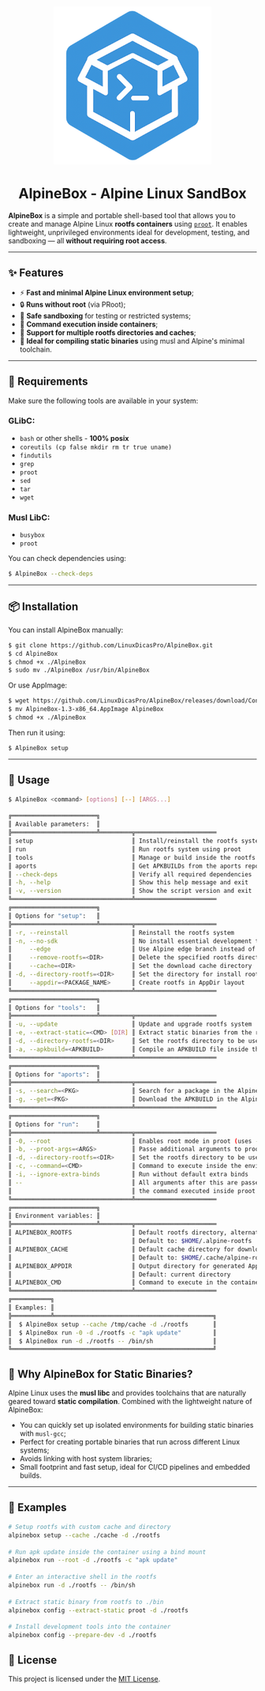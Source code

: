 <p align="center">
  <img src="logo.png" alt="AlpineBox" width="320"/>
</p>

<h1 align="center"><strong>AlpineBox - Alpine Linux SandBox</strong></h1>

**AlpineBox** is a simple and portable shell-based tool that allows you to create
and manage Alpine Linux **rootfs containers** using
[`proot`](https://github.com/proot-me/proot).
It enables lightweight, unprivileged environments ideal for development,
testing, and sandboxing — all **without requiring root access**.

---

## ✨ Features

* ⚡ **Fast and minimal Alpine Linux environment setup**;
* 🔒 **Runs without root** (via PRoot);
* 🧪 **Safe sandboxing** for testing or restricted systems;
* 📆 **Command execution inside containers**;
* 📁 **Support for multiple rootfs directories and caches**;
* 💪 **Ideal for compiling static binaries** using musl and Alpine's minimal toolchain.

---

## 🔧 Requirements

Make sure the following tools are available in your system:

### GLibC:
- `bash` or other shells - **100% posix**
- `coreutils (cp false mkdir rm tr true uname)`
- `findutils`
- `grep`
- `proot`
- `sed`
- `tar`
- `wget`

### Musl LibC:
- `busybox`
- `proot`

You can check dependencies using:

```bash
$ AlpineBox --check-deps
```

---

## 📦 Installation

You can install AlpineBox manually:

```bash
$ git clone https://github.com/LinuxDicasPro/AlpineBox.git
$ cd AlpineBox
$ chmod +x ./AlpineBox
$ sudo mv ./AlpineBox /usr/bin/AlpineBox
```

Or use AppImage:

```bash
$ wget https://github.com/LinuxDicasPro/AlpineBox/releases/download/Continuous/AlpineBox-1.6-x86_64.AppImage
$ mv AlpineBox-1.3-x86_64.AppImage AlpineBox
$ chmod +x ./AlpineBox
```

Then run it using:

```bash
$ AlpineBox setup
```

---

## 🚀 Usage

```bash
$ AlpineBox <command> [options] [--] [ARGS...]

╔════════════════════════╗
║ Available parameters:  ║
╠════════════════════════╩═════════╦═══════════════════════
║ setup                            ║ Install/reinstall the rootfs system
║ run                              ║ Run rootfs system using proot
║ tools                            ║ Manage or build inside the rootfs
║ aports                           ║ Get APKBUILDs from the aports repository
║ --check-deps                     ║ Verify all required dependencies
║ -h, --help                       ║ Show this help message and exit
║ -v, --version                    ║ Show the script version and exit
╚══════════════════════════════════╩═══════════════════════
╔════════════════════════╗
║ Options for "setup":   ║
╠════════════════════════╩═════════╦═══════════════════════
║ -r, --reinstall                  ║ Reinstall the rootfs system
║ -n, --no-sdk                     ║ No install essential development tool
║     --edge                       ║ Use Alpine edge branch instead of stable
║     --remove-rootfs=<DIR>        ║ Delete the specified rootfs directory
║     --cache=<DIR>                ║ Set the download cache directory
║ -d, --directory-rootfs=<DIR>     ║ Set the directory for install rootfs
║     --appdir=<PACKAGE_NAME>      ║ Create rootfs in AppDir layout
╚══════════════════════════════════╩═══════════════════════
╔════════════════════════╗
║ Options for "tools":   ║
╠════════════════════════╩═════════╦═══════════════════════
║ -u, --update                     ║ Update and upgrade rootfs system
║ -e, --extract-static=<CMD> [DIR] ║ Extract static binaries from the rootfs
║ -d, --directory-rootfs=<DIR>     ║ Set the rootfs directory to be used
║ -a, --apkbuild=<APKBUILD>        ║ Compile an APKBUILD file inside the rootfs
╚══════════════════════════════════╩═══════════════════════
╔════════════════════════╗
║ Options for "aports":  ║
╠════════════════════════╩═════════╦═══════════════════════
║ -s, --search=<PKG>               ║ Search for a package in the Alpine aports
║ -g, --get=<PKG>                  ║ Download the APKBUILD in the Alpine aports
╚══════════════════════════════════╩═══════════════════════
╔════════════════════════╗
║ Options for "run":     ║
╠════════════════════════╩═════════╦═══════════════════════
║ -0, --root                       ║ Enables root mode in proot (uses -0)
║ -b, --proot-args=<ARGS>          ║ Passe additional arguments to proot
║ -d, --directory-rootfs=<DIR>     ║ Set the rootfs directory to be used
║ -c, --command=<CMD>              ║ Command to execute inside the environment
║ -i, --ignore-extra-binds         ║ Run without default extra binds
║ --                               ║ All arguments after this are passed to
║                                  ║ the command executed inside proot
╚══════════════════════════════════╩═══════════════════════
╔════════════════════════╗
║ Environment variables: ║
╠════════════════════════╩═════════╦═══════════════════════
║ ALPINEBOX_ROOTFS                 ║ Default rootfs directory, alternative -d/--directory-rootfs
║                                  ║ Default to: $HOME/.alpine-rootfs
║ ALPINEBOX_CACHE                  ║ Default cache directory for downloads, alternative --cache
║                                  ║ Default to: $HOME/.cache/alpine-rootfs
║ ALPINEBOX_APPDIR                 ║ Output directory for generated AppDirs
║                                  ║ Default: current directory
║ ALPINEBOX_CMD                    ║ Command to execute in the container, alternative -c/--command
╚══════════════════════════════════╩═══════════════════════
╔═══════════╗
║ Examples: ║
╠═══════════╩═════════════════════════════════════════════╗
║  $ AlpineBox setup --cache /tmp/cache -d ./rootfs       ║
║  $ AlpineBox run -0 -d ./rootfs -c "apk update"         ║
║  $ AlpineBox run -d ./rootfs -- /bin/sh                 ║
╚═════════════════════════════════════════════════════════╝

```


## 🧪 Why AlpineBox for Static Binaries?

Alpine Linux uses the **musl libc** and provides toolchains that are
naturally geared toward **static compilation**. Combined with the
lightweight nature of AlpineBox:

* You can quickly set up isolated environments for building static binaries with `musl-gcc`;
* Perfect for creating portable binaries that run across different Linux systems;
* Avoids linking with host system libraries;
* Small footprint and fast setup, ideal for CI/CD pipelines and embedded builds.

---

## 🧪 Examples

```bash
# Setup rootfs with custom cache and directory
alpinebox setup --cache ./cache -d ./rootfs

# Run apk update inside the container using a bind mount
alpinebox run --root -d ./rootfs -c "apk update"

# Enter an interactive shell in the rootfs
alpinebox run -d ./rootfs -- /bin/sh

# Extract static binary from rootfs to ./bin
alpinebox config --extract-static proot -d ./rootfs

# Install development tools into the container
alpinebox config --prepare-dev -d ./rootfs
```

## 📄 License

This project is licensed under the [MIT License](LICENSE).
